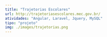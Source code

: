 ```yaml
---
title: "Trajetorias Escolares"
url: http://trajetoriasescolares.mec.gov.br/
atividades: "Angular, Laravel, Jquery, MySQL"
tipo: "projeto"
img: ./images/trajetorias.png
---
```


